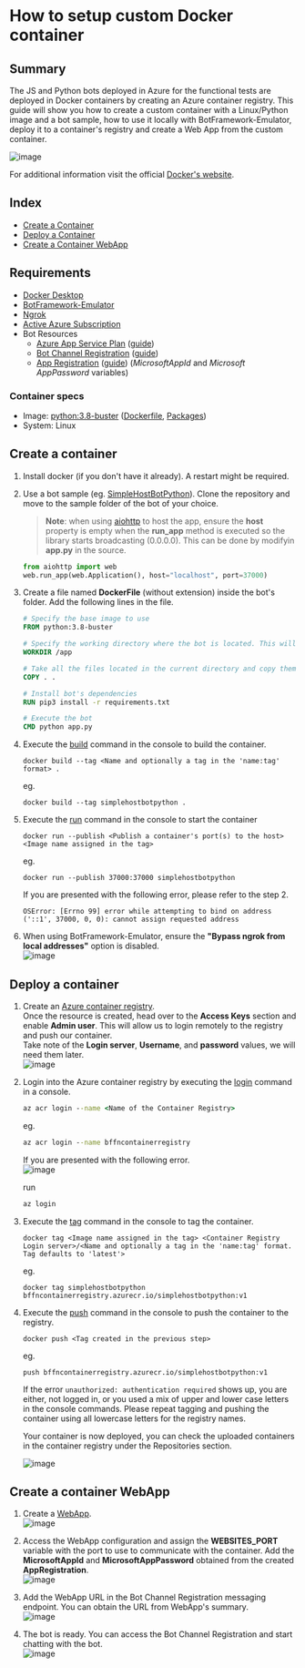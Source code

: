 # How to setup custom Docker container

## Summary

The JS and Python bots deployed in Azure for the functional tests are deployed in Docker containers by creating an Azure container registry.
This guide will show you how to create a custom container with a Linux/Python image and a bot sample, how to use it locally with BotFramework-Emulator, deploy it to a container's registry and create a Web App from the custom container.

![image](https://user-images.githubusercontent.com/38112957/124938561-c70a3200-dfde-11eb-9714-ac1fb28191e8.png "High overview structure to build, push and use a Bot Container in Azure.")

For additional information visit the official [Docker's website](https://www.docker.com/).

## Index

- [Create a Container](#create-a-container)
- [Deploy a Container](#deploy-a-container)
- [Create a Container WebApp](#create-a-container-webapp)

## Requirements

- [Docker Desktop](https://www.docker.com/products/docker-desktop)
- [BotFramework-Emulator](https://github.com/microsoft/BotFramework-Emulator/releases)
- [Ngrok](https://ngrok.com/download)
- [Active Azure Subscription](https://portal.azure.com/#home)
- Bot Resources
  - [Azure App Service Plan](https://portal.azure.com/#create/Microsoft.AppServicePlanCreate) ([guide](https://docs.microsoft.com/en-us/azure/app-service/app-service-plan-manage))
  - [Bot Channel Registration](https://portal.azure.com/#create/Microsoft.BotServiceConnectivityGalleryPackage) ([guide](https://docs.microsoft.com/en-us/azure/bot-service/bot-service-quickstart-registration?view=azure-bot-service-4.0&tabs=cshap))
  - [App Registration](https://portal.azure.com/#blade/Microsoft_AAD_RegisteredApps/CreateApplicationBlade/quickStartType//isMSAApp/) ([guide](https://docs.microsoft.com/en-us/azure/active-directory/develop/quickstart-register-app)) (*MicrosoftAppId* and *Microsoft AppPassword* variables)

### Container specs

- Image: [python:3.8-buster](https://hub.docker.com/_/python) ([Dockerfile](https://github.com/docker-library/python/blob/master/3.8/buster/Dockerfile), [Packages](https://github.com/docker-library/repo-info/blob/master/repos/python/local/3.8-buster.md))
- System: Linux

## Create a container

1. Install docker (if you don't have it already). A restart might be required.
2. Use a bot sample (eg. [SimpleHostBotPython](https://github.com/microsoft/BotFramework-FunctionalTests/tree/main/Bots/Python/Consumers/CodeFirst/SimpleHostBot)). Clone the repository and move to the sample folder of the bot of your choice.

    > **Note**: when using [aiohttp](https://docs.aiohttp.org/en/stable/) to host the app, ensure the **host** property is empty when the **run_app** method is executed so the library starts broadcasting (0.0.0.0). This can be done by modifyin **app.py** in the source.

    ```python
    from aiohttp import web
    web.run_app(web.Application(), host="localhost", port=37000)
    ```

3. Create a file named **DockerFile** (without extension) inside the bot's folder. Add the following lines in the file.

    ```dockerfile
    # Specify the base image to use
    FROM python:3.8-buster

    # Specify the working directory where the bot is located. This will be the default location for all subsequent commands.
    WORKDIR /app

    # Take all the files located in the current directory and copy them into the image.
    COPY . .

    # Install bot's dependencies
    RUN pip3 install -r requirements.txt

    # Execute the bot
    CMD python app.py
    ```

4. Execute the [build](https://docs.docker.com/engine/reference/commandline/build/) command in the console to build the container.

    ```docker
    docker build --tag <Name and optionally a tag in the 'name:tag' format> .
    ```

    eg.

    ```docker
    docker build --tag simplehostbotpython .
    ```

5. Execute the [run](https://docs.docker.com/engine/reference/commandline/run/) command in the console to start the container

    ```docker
    docker run --publish <Publish a container's port(s) to the host> <Image name assigned in the tag>
    ```

    eg.

    ```docker
    docker run --publish 37000:37000 simplehostbotpython
    ```

    If you are presented with the following error, please refer to the step 2.

    ```docker
    OSError: [Errno 99] error while attempting to bind on address ('::1', 37000, 0, 0): cannot assign requested address
    ```

6. When using BotFramework-Emulator, ensure the **"Bypass ngrok from local addresses"** option is disabled.  
![image](https://user-images.githubusercontent.com/38112957/124956591-84505600-dfee-11eb-84f5-c2791b5ed25f.png)

## Deploy a container

1. Create an [Azure container registry](https://portal.azure.com/#create/Microsoft.ContainerRegistry).  
Once the resource is created, head over to the **Access Keys** section and enable **Admin user**. This will allow us to login remotely to the registry and push our container.  
Take note of the **Login server**, **Username**, and **password** values, we will need them later.  
![image](https://user-images.githubusercontent.com/38112957/124957304-515a9200-dfef-11eb-9e4d-7daee493bd55.png)

2. Login into the Azure container registry by executing the [login](https://docs.microsoft.com/en-us/cli/azure/acr?view=azure-cli-latest#az_acr_login) command in a console.

    ```cmd
    az acr login --name <Name of the Container Registry>
    ```

    eg.

    ```cmd
    az acr login --name bffncontainerregistry
    ```

    If you are presented with the following error.  
    ![image](https://user-images.githubusercontent.com/38112957/124957660-b1513880-dfef-11eb-875d-ef1a89539b0c.png)

    run

    ```cmd
    az login
    ```

3. Execute the [tag](https://docs.docker.com/engine/reference/commandline/tag/) command in the console to tag the container.

    ```docker
    docker tag <Image name assigned in the tag> <Container Registry Login server>/<Name and optionally a tag in the 'name:tag' format. Tag defaults to 'latest'>
    ```

    eg.

    ```docker
    docker tag simplehostbotpython bffncontainerregistry.azurecr.io/simplehostbotpython:v1
    ```

4. Execute the [push](https://docs.docker.com/engine/reference/commandline/push/) command in the console to push the container to the registry.

    ```docker
    docker push <Tag created in the previous step>
    ```

    eg.

    ```docker
    push bffncontainerregistry.azurecr.io/simplehostbotpython:v1
    ```

    If the error `unauthorized: authentication required` shows up, you are either, not logged in, or you used a mix of upper and lower case letters in the console commands. Please repeat tagging and pushing the container using all lowercase letters for the registry names.

    Your container is now deployed, you can check the uploaded containers in the container registry under the Repositories section.

    ![image](https://user-images.githubusercontent.com/38112957/124959801-faa28780-dff1-11eb-9632-a690dcf7092c.png)

## Create a container WebApp

1. Create a [WebApp](https://portal.azure.com/#create/Microsoft.WebSite).  
![image](https://user-images.githubusercontent.com/38112957/124960037-40f7e680-dff2-11eb-872a-fa01933b9395.png)

2. Access the WebApp configuration and assign the **WEBSITES_PORT** variable with the port to use to communicate with the container. Add the **MicrosoftAppId** and **MicrosoftAppPassword** obtained from the created **AppRegistration**.  
![image](https://user-images.githubusercontent.com/38112957/124960465-bd8ac500-dff2-11eb-9775-b04614df1f9b.png)

3. Add the WebApp URL in the Bot Channel Registration messaging endpoint. You can obtain the URL from WebApp's summary.  
![image](https://user-images.githubusercontent.com/38112957/124960921-3a1da380-dff3-11eb-857a-b538ffd55cdb.png)

4. The bot is ready. You can access the Bot Channel Registration and start chatting with the bot.  
![image](https://user-images.githubusercontent.com/38112957/124961032-5ae5f900-dff3-11eb-933d-04921017d533.png)
